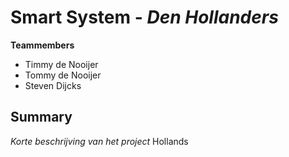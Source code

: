 # Smart System - *Den Hollanders*

**Teammembers**
* Timmy de Nooijer
* Tommy de Nooijer
* Steven Dijcks

## Summary
*Korte beschrijving van het project*
    Hollands
